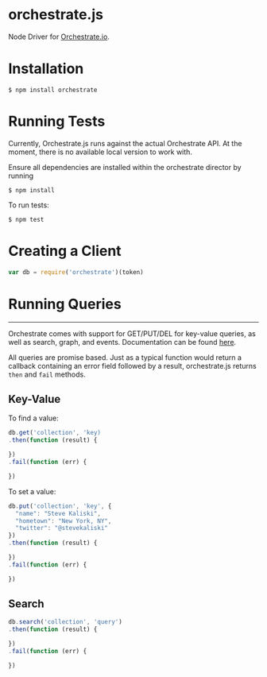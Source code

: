 # orchestrate.js

Node Driver for [Orchestrate.io](http://orchestrate.io).


# Installation

```
$ npm install orchestrate
```

# Running Tests
Currently, Orchestrate.js runs against the actual Orchestrate API. At the moment, there is no available local version to work with.

Ensure all dependencies are installed within the orchestrate director by running

```
$ npm install
```
To run tests:

```
$ npm test
```

# Creating a Client

```javascript
var db = require('orchestrate')(token)
```

# Running Queries
---
Orchestrate comes with support for GET/PUT/DEL for key-value queries, as well as search, graph, and events. Documentation can be found [here](https://docs.orchestrate.io/).

All queries are promise based. Just as a typical function would return a callback containing an error field followed by a result, orchestrate.js returns `then` and `fail` methods.

## Key-Value

To find a value:

```javascript
db.get('collection', 'key)
.then(function (result) {

})
.fail(function (err) {

})

```

To set a value:
```javascript
db.put('collection', 'key', {
  "name": "Steve Kaliski",
  "hometown": "New York, NY",
  "twitter": "@stevekaliski"
})
.then(function (result) {

})
.fail(function (err) {

})
```

## Search

```javascript
db.search('collection', 'query')
.then(function (result) {

})
.fail(function (err) {

})
```
